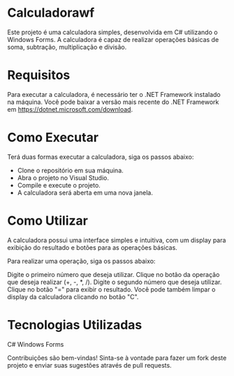 # Calculadorawf
Este projeto é uma calculadora simples, desenvolvida em C# utilizando o Windows Forms. A calculadora é capaz de realizar operações básicas de soma, subtração, multiplicação e divisão.

# Requisitos
Para executar a calculadora, é necessário ter o .NET Framework instalado na máquina. Você pode baixar a versão mais recente do .NET Framework em https://dotnet.microsoft.com/download.

# Como Executar
Terá duas formas executar a calculadora, siga os passos abaixo:

- Clone o repositório em sua máquina.
- Abra o projeto no Visual Studio.
- Compile e execute o projeto.
- A calculadora será aberta em uma nova janela.

# Como Utilizar
A calculadora possui uma interface simples e intuitiva, com um display para exibição do resultado e botões para as operações básicas.

Para realizar uma operação, siga os passos abaixo:

Digite o primeiro número que deseja utilizar.
Clique no botão da operação que deseja realizar (+, -, *, /).
Digite o segundo número que deseja utilizar.
Clique no botão "=" para exibir o resultado.
Você pode também limpar o display da calculadora clicando no botão "C".

# Tecnologias Utilizadas
C#
Windows Forms

Contribuições são bem-vindas! Sinta-se à vontade para fazer um fork deste projeto e enviar suas sugestões através de pull requests.
